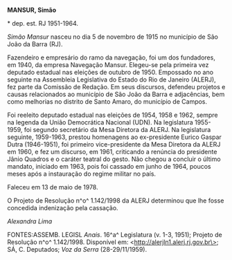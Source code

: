 **MANSUR, Simão**

\* dep. est. RJ 1951-1964.

*Simão Mansur* nasceu no dia 5 de novembro de 1915 no município de São
João da Barra (RJ).

Fazendeiro e empresário do ramo da navegação, foi um dos fundadores, em
1940, da empresa Navegação Mansur. Elegeu-se pela primeira vez deputado
estadual nas eleições de outubro de 1950. Empossado no ano seguinte na
Assembleia Legislativa do Estado do Rio de Janeiro (ALERJ), fez parte da
Comissão de Redação. Em seus discursos, defendeu projetos e causas
relacionados ao município de São João da Barra e adjacências, bem como
melhorias no distrito de Santo Amaro, do município de Campos.

Foi reeleito deputado estadual nas eleições de 1954, 1958 e 1962, sempre
na legenda da União Democrática Nacional (UDN). Na legislatura
1955-1959, foi segundo secretário da Mesa Diretora da ALERJ. Na
legislatura seguinte, 1959-1963, prestou homenagens ao ex-presidente
Eurico Gaspar Dutra (1946-1951), foi primeiro vice-presidente da Mesa
Diretora da ALERJ em 1960, e fez um discurso, em 1961, criticando a
renúncia do presidente Jânio Quadros e o caráter teatral do gesto. Não
chegou a concluir o último mandato, iniciado em 1963, pois foi cassado
em junho de 1964, poucos meses após a instauração do regime militar no
país.

Faleceu em 13 de maio de 1978.

O Projeto de Resolução n^o^ 1.142/1998 da ALERJ determinou que lhe fosse
concedida indenização pela cassação.

*Alexandra Lima*

FONTES:ASSEMB. LEGISL *Anais*. 16^a^ Legislatura (v. 1-3, 1951); Projeto
de Resolução n^o^ 1.142/1998. Disponível em:
\<http://alerjln1.alerj.rj.gov.br\>; SÁ, C. Deputados; *Voz da Serra*
(28-29/11/1959).
